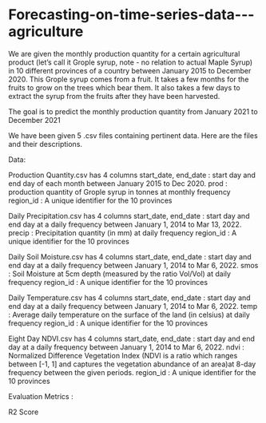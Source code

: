 # Forecasting-on-time-series-data---agriculture

We are given the monthly production quantity for a certain agricultural product (let’s call it Grople syrup, note - no relation to actual Maple Syrup) in 10 different provinces of a country between January 2015 to December 2020. This Grople syrup comes from a fruit. It takes a few months for the fruits to grow on the trees which bear them. It also takes a few days to extract the syrup from the fruits after they have been harvested.

The goal is to predict the monthly production quantity from January 2021 to December 2021

We have been given 5 .csv files containing pertinent data. Here are the files and their descriptions.

Data:
  
Production Quantity.csv has 4 columns
start_date, end_date   : start day and end day of each month between January
                         2015 to Dec 2020. 
prod                   : production quantity of Grople syrup in tonnes at monthly frequency
region_id              : A unique identifier for the 10 provinces 



Daily Precipitation.csv has 4 columns
start_date, end_date   : start day and end day at a daily frequency between January 1, 2014 to Mar 13, 2022.
precip                 : Precipitation quantity (in mm) at daily frequency
region_id              : A unique identifier for the 10 provinces

Daily Soil Moisture.csv has 4 columns
start_date, end_date   : start day and end day at a daily frequency between January 1, 2014 to Mar 6, 2022.
smos                   : Soil Moisture at 5cm depth (measured by the ratio Vol/Vol) at daily frequency
region_id              : A unique identifier for the 10 provinces

Daily Temperature.csv has 4 columns
start_date, end_date   : start day and end day at a daily frequency between January 1, 2014 to Mar 6, 2022.
temp                   : Average daily temperature on the surface of the land (in celsius) at daily frequency
region_id              : A unique identifier for the 10 provinces

Eight Day NDVI.csv has 4 columns
start_date, end_date   : start day and end day at a daily frequency between January 1, 2014 to Mar 6, 2022.
ndvi                   : Normalized Difference Vegetation Index (NDVI is a ratio which ranges between [-1, 1] and captures the vegetation abundance of an            area)at 8-day frequency between the given periods.
region_id              : A unique identifier for the 10 provinces

Evaluation Metrics :

R2 Score
